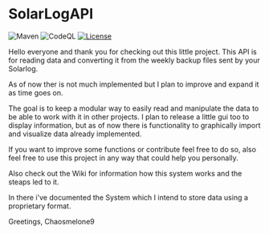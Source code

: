 # SolarLogAPI
![Maven](https://github.com/ChaosMelone9/SolarLogAPI/workflows/Java%20CI%20with%20Maven/badge.svg)
![CodeQL](https://github.com/ChaosMelone9/SolarLogAPI/workflows/CodeQL/badge.svg)
[![License](https://img.shields.io/badge/License-Apache%202.0-blue.svg)](https://github.com/ChaosMelone9/SolarLogAPI/blob/main/LICENSE)

Hello everyone and thank you for checking out this little project. This API is for reading data and converting it from the weekly backup files sent by your Solarlog.

As of now ther is not much implemented but I plan to improve and expand it as time goes on. 

The goal is to keep a modular way to easily read and manipulate the data to be able to work with it in other projects. I plan to release a little gui too to display information, but as of now there is functionality to graphically import and visualize data already implemented.

If you want to improve some functions or contribute feel free to do so, also feel free to use this project in any way that could help you personally.

Also check out the Wiki for information how this system works and the steaps led to it.

In there i've documented the System which I intend to store data using a proprietary format.


Greetings, Chaosmelone9
